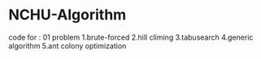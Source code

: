 # NCHU-Algorithm
code for : 01 problem
1.brute-forced
2.hill climing
3.tabusearch
4.generic algorithm
5.ant colony optimization
